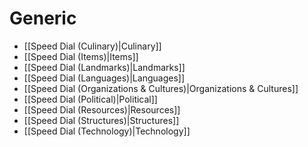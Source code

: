 # Generic
- [[Speed Dial (Culinary)|Culinary]]
- [[Speed Dial (Items)|Items]]
- [[Speed Dial (Landmarks)|Landmarks]]
- [[Speed Dial (Languages)|Languages]]
- [[Speed Dial (Organizations & Cultures)|Organizations & Cultures]]
- [[Speed Dial (Political)|Political]]
- [[Speed Dial (Resources)|Resources]]
- [[Speed Dial (Structures)|Structures]]
- [[Speed Dial (Technology)|Technology]]